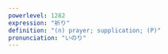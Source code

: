 ```yaml
---
powerlevel: 1282
expression: "祈り"
definition: "(n) prayer; supplication; (P)"
pronunciation: "いのり"
---
```

